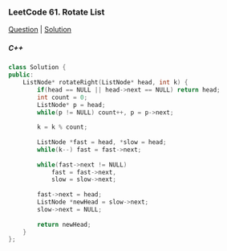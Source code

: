 ### LeetCode 61. Rotate List

[Question](https://leetcode.com/problems/rotate-list/)
| [Solution](https://leetcode.com/submissions/detail/572204586/)

##### C++

```c++
class Solution {
public:
    ListNode* rotateRight(ListNode* head, int k) {
        if(head == NULL || head->next == NULL) return head;
        int count = 0;
        ListNode* p = head;
        while(p != NULL) count++, p = p->next;
        
        k = k % count;
        
        ListNode *fast = head, *slow = head;
        while(k--) fast = fast->next;
        
        while(fast->next != NULL)
            fast = fast->next,
            slow = slow->next;
        
        fast->next = head;
        ListNode *newHead = slow->next;
        slow->next = NULL;
        
        return newHead;
    }
};
```